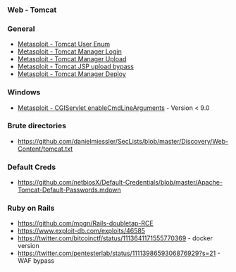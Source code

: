 <!---------------------------------------------------------------------------------
Copyright: (c) BLS OPS LLC.
This program is free software: you can redistribute it and/or modify
it under the terms of the GNU General Public License as published by
the Free Software Foundation, version 3.
This program is distributed in the hope that it will be useful,
but WITHOUT ANY WARRANTY; without even the implied warranty of
MERCHANTABILITY or FITNESS FOR A PARTICULAR PURPOSE. See the
GNU General Public License for more details.
You should have received a copy of the GNU General Public License
along with this program. If not, see <https://www.gnu.org/licenses/>.
--------------------------------------------------------------------------------->
### Web - Tomcat

### General

* [Metasploit - Tomcat User Enum](https://www.rapid7.com/db/modules/auxiliary/scanner/http/tomcat_enum)
* [Metasploit - Tomcat Manager Login](https://www.rapid7.com/db/modules/auxiliary/scanner/http/tomcat_mgr_login)
* [Metasploit - Tomcat Manager Upload](https://www.rapid7.com/db/modules/exploit/multi/http/tomcat_mgr_upload)
* [Metasploit - Tomcat JSP upload bypass](https://www.rapid7.com/db/modules/exploit/multi/http/tomcat_jsp_upload_bypass)
* [Metasploit - Tomcat Manager Deploy](https://www.rapid7.com/db/modules/exploit/multi/http/tomcat_mgr_deploy)


### Windows

* [Metasploit - CGIServlet enableCmdLineArguments](https://www.rapid7.com/db/modules/exploit/windows/http/tomcat_cgi_cmdlineargs) - Version < 9.0

### Brute directories
* https://github.com/danielmiessler/SecLists/blob/master/Discovery/Web-Content/tomcat.txt

### Default Creds
* https://github.com/netbiosX/Default-Credentials/blob/master/Apache-Tomcat-Default-Passwords.mdown


### Ruby on Rails

* https://github.com/mpgn/Rails-doubletap-RCE
* https://www.exploit-db.com/exploits/46585
* https://twitter.com/bitcoinctf/status/1113641171555770369 - docker version
* https://twitter.com/pentesterlab/status/1111398659306876929?s=21 - WAF bypass
